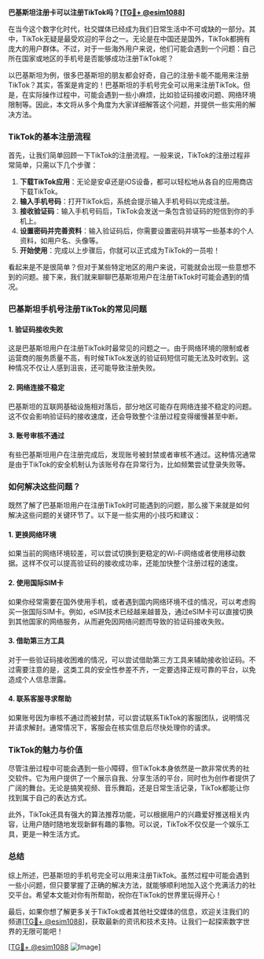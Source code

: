 **巴基斯坦注册卡可以注册TikTok吗？[[TG💪+ @esim1088](https://t.me/s/esim1088)]**

在当今这个数字化时代，社交媒体已经成为我们日常生活中不可或缺的一部分。其中，TikTok无疑是最受欢迎的平台之一。无论是在中国还是国外，TikTok都拥有庞大的用户群体。不过，对于一些海外用户来说，他们可能会遇到一个问题：自己所在国家或地区的手机号是否能够成功注册TikTok呢？

以巴基斯坦为例，很多巴基斯坦的朋友都会好奇，自己的注册卡能不能用来注册TikTok？其实，答案是肯定的！巴基斯坦的手机号完全可以用来注册TikTok。但是，在实际操作过程中，可能会遇到一些小麻烦，比如验证码接收问题、网络环境限制等。因此，本文将从多个角度为大家详细解答这个问题，并提供一些实用的解决方法。

### TikTok的基本注册流程

首先，让我们简单回顾一下TikTok的注册流程。一般来说，TikTok的注册过程非常简单，只需以下几个步骤：

1. **下载TikTok应用**：无论是安卓还是iOS设备，都可以轻松地从各自的应用商店下载TikTok。
2. **输入手机号码**：打开TikTok后，系统会提示输入手机号码以完成注册。
3. **接收验证码**：输入手机号码后，TikTok会发送一条包含验证码的短信到你的手机上。
4. **设置密码并完善资料**：输入验证码后，你需要设置密码并填写一些基本的个人资料，如用户名、头像等。
5. **开始使用**：完成以上步骤后，你就可以正式成为TikTok的一员啦！

看起来是不是很简单？但对于某些特定地区的用户来说，可能就会出现一些意想不到的问题。接下来，我们就来聊聊巴基斯坦用户在注册TikTok时可能会遇到的情况。

### 巴基斯坦手机号注册TikTok的常见问题

#### 1. 验证码接收失败

这是巴基斯坦用户在注册TikTok时最常见的问题之一。由于网络环境的限制或者运营商的服务质量不高，有时候TikTok发送的验证码短信可能无法及时收到。这种情况不仅让人感到沮丧，还可能导致注册失败。

#### 2. 网络连接不稳定

巴基斯坦的互联网基础设施相对落后，部分地区可能存在网络连接不稳定的问题。这不仅会影响验证码的接收速度，还会导致整个注册过程变得缓慢甚至中断。

#### 3. 账号审核不通过

有些巴基斯坦用户在注册完成后，发现账号被封禁或者审核不通过。这种情况通常是由于TikTok的安全机制认为该账号存在异常行为，比如频繁尝试登录失败等。

### 如何解决这些问题？

既然了解了巴基斯坦用户在注册TikTok时可能遇到的问题，那么接下来就是如何解决这些问题的关键环节了。以下是一些实用的小技巧和建议：

#### 1. 更换网络环境

如果当前的网络环境较差，可以尝试切换到更稳定的Wi-Fi网络或者使用移动数据。这样不仅可以提高验证码的接收成功率，还能加快整个注册过程的速度。

#### 2. 使用国际SIM卡

如果你经常需要在国外使用手机，或者遇到国内网络环境不佳的情况，可以考虑购买一张国际SIM卡。例如，eSIM技术已经越来越普及，通过eSIM卡可以直接切换到其他国家的网络服务，从而避免因网络问题而导致的验证码接收失败。

#### 3. 借助第三方工具

对于一些验证码接收困难的情况，可以尝试借助第三方工具来辅助接收验证码。不过需要注意的是，这类工具的安全性参差不齐，一定要选择正规可靠的平台，以免造成个人信息泄露。

#### 4. 联系客服寻求帮助

如果账号因为审核不通过而被封禁，可以尝试联系TikTok的客服团队，说明情况并请求解封。通常情况下，客服会在核实信息后尽快处理你的请求。

### TikTok的魅力与价值

尽管注册过程中可能会遇到一些小障碍，但TikTok本身依然是一款非常优秀的社交软件。它为用户提供了一个展示自我、分享生活的平台，同时也为创作者提供了广阔的舞台。无论是搞笑视频、音乐舞蹈，还是日常生活记录，TikTok都能让你找到属于自己的表达方式。

此外，TikTok还具有强大的算法推荐功能，可以根据用户的兴趣爱好推送相关内容，让用户随时随地发现新鲜有趣的事物。可以说，TikTok不仅仅是一个娱乐工具，更是一种生活方式。

### 总结

综上所述，巴基斯坦的手机号完全可以用来注册TikTok。虽然过程中可能会遇到一些小问题，但只要掌握了正确的解决方法，就能够顺利地加入这个充满活力的社交平台。希望本文能对你有所帮助，祝你在TikTok的世界里玩得开心！

最后，如果你想了解更多关于TikTok或者其他社交媒体的信息，欢迎关注我们的频道[[TG💪+ @esim1088](https://t.me/s/esim1088)]，获取最新的资讯和技术支持。让我们一起探索数字世界的无限可能吧！

[[TG💪+ @esim1088](https://t.me/s/esim1088) ![Image](https://i.postimg.cc/4NQfJmqS/Snipaste-2025-05-13-00-14-12.png)]
